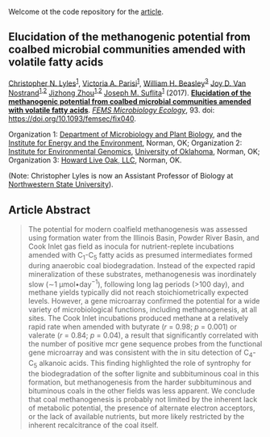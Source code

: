 Welcome ot the code repository for the [article](https://academic.oup.com/femsec/article-abstract/doi/10.1093/femsec/fix040/3078548/Elucidation-of-the-methanogenic-potential-from?redirectedFrom=fulltext).

## Elucidation of the methanogenic potential from coalbed microbial communities amended with volatile fatty acids

[Christopher N. Lyles](https://sciences.nsula.edu/contact-usfaculty/)<sup>[1](http://mpbio.ou.edu/)</sup>,
[Victoria A. Parisi](https://www.linkedin.com/in/victoria-parisi-4a64437/)<sup>[1](http://mpbio.ou.edu/)</sup>,
[William H. Beasley](http://scholar.google.com/citations?user=ffsJTC0AAAAJ&hl=en)<sup>[3](http://howardliveoak.com/)</sup>
[Joy D. Van Nostrand](http://ieg.ou.edu/mediawiki/index.php?title=IEG_Members:Joy_Van_Nostrand)<sup>[1](http://mpbio.ou.edu/),[2](http://ieg.ou.edu/)</sup>
[Jizhong Zhou](http://ieg.ou.edu/people/jizhongzhou.html)<sup>[1](http://mpbio.ou.edu/),[2](http://ieg.ou.edu/)</sup>
[Joseph M. Suflita](http://mpbio.ou.edu/joseph-m-sulfita-ph-d)<sup>[1](http://mpbio.ou.edu/)</sup> (2017). **[Elucidation of the methanogenic potential from coalbed microbial communities amended with volatile fatty acids](https://academic.oup.com/femsec/article-abstract/doi/10.1093/femsec/fix040/3078548/Elucidation-of-the-methanogenic-potential-from?redirectedFrom=fulltext)**. [*FEMS Microbiology Ecology*](https://academic.oup.com/femsec), 93.  doi: https://doi.org/10.1093/femsec/fix040.

Organization 1: [Department of Microbiology and Plant Biology](http://mpbio.ou.edu/), and the [Institute for Energy and the Environment](http://vpr-norman.ou.edu/centers-institutes/list/ou-institute-energy-and-environment), Norman, OK; Organization 2: [Institute for Environmental Genomics](http://ieg.ou.edu/), [University of Oklahoma](http://www.ou.edu/), Norman, OK; Organization 3: [Howard Live Oak, LLC](http://howardliveoak.com/), Norman, OK.

(Note: Christopher Lyles is now an Assistant Professor of Biology at [Northwestern State University](https://biology.nsula.edu/)).


## Article Abstract
>The potential for modern coalfield methanogenesis was assessed using formation water from the Illinois Basin, Powder River Basin, and Cook Inlet gas field as inocula for nutrient-replete incubations amended with C<sub>1</sub>-C<sub>5</sub> fatty acids as presumed intermediates formed during anaerobic coal biodegradation. Instead of the expected rapid mineralization of these substrates, methanogenesis was inordinately slow (∼1 μmol•day<sup>−1</sup>), following long lag periods (>100 day), and methane yields typically did not reach stoichiometrically expected levels. However, a gene microarray confirmed the potential for a wide variety of microbiological functions, including methanogenesis, at all sites. The Cook Inlet incubations produced methane at a relatively rapid rate when amended with butyrate (*r* = 0.98; *p* = 0.001) or valerate (*r* = 0.84; *p* = 0.04), a result that significantly correlated with the number of positive mcr gene sequence probes from the functional gene microarray and was consistent with the in situ detection of C<sub>4</sub>-C<sub>5</sub> alkanoic acids. This finding highlighted the role of syntrophy for the biodegradation of the softer lignite and subbituminous coal in this formation, but methanogenesis from the harder subbituminous and bituminous coals in the other fields was less apparent. We conclude that coal methanogenesis is probably not limited by the inherent lack of metabolic potential, the presence of alternate electron acceptors, or the lack of available nutrients, but more likely restricted by the inherent recalcitrance of the coal itself.
